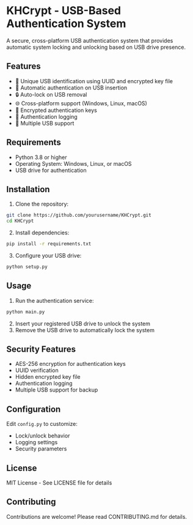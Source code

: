 # KHCrypt - USB-Based Authentication System

A secure, cross-platform USB authentication system that provides automatic system locking and unlocking based on USB drive presence.

## Features

- 🔐 Unique USB identification using UUID and encrypted key file
- 🔄 Automatic authentication on USB insertion
- 🔒 Auto-lock on USB removal
- 🌐 Cross-platform support (Windows, Linux, macOS)
- 🔑 Encrypted authentication keys
- 📝 Authentication logging
- 🔄 Multiple USB support

## Requirements

- Python 3.8 or higher
- Operating System: Windows, Linux, or macOS
- USB drive for authentication

## Installation

1. Clone the repository:
```bash
git clone https://github.com/yourusername/KHCrypt.git
cd KHCrypt
```

2. Install dependencies:
```bash
pip install -r requirements.txt
```

3. Configure your USB drive:
```bash
python setup.py
```

## Usage

1. Run the authentication service:
```bash
python main.py
```

2. Insert your registered USB drive to unlock the system
3. Remove the USB drive to automatically lock the system

## Security Features

- AES-256 encryption for authentication keys
- UUID verification
- Hidden encrypted key file
- Authentication logging
- Multiple USB support for backup

## Configuration

Edit `config.py` to customize:
- Lock/unlock behavior
- Logging settings
- Security parameters

## License

MIT License - See LICENSE file for details

## Contributing

Contributions are welcome! Please read CONTRIBUTING.md for details. 